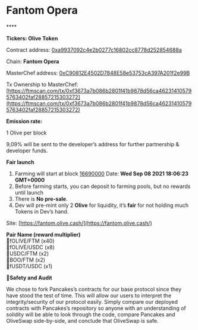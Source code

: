 # Fantom Opera

\*\*\*\*

**Tickers: Olive Token**

Contract address: [0xa9937092c4e2b0277c16802cc8778d252854688a](https://ftmscan.com/address/0xa9937092c4e2b0277c16802cc8778d252854688a)

Chain: **Fantom Opera**

MasterChef address: [0xC90812E4502D7848E58e53753cA397A201f2e99B](https://ftmscan.com/address/0xC90812E4502D7848E58e53753cA397A201f2e99B)

Tx Ownership to MasterChef: [https://ftmscan.com/tx/0xf3673a7b086b2801f41b9878d56ca462314105795763402faf28857215303272](https://ftmscan.com/tx/0xf3673a7b086b2801f41b9878d56ca462314105795763402faf28857215303272)

**Emission rate:**

1 Olive per block

9,09% will be sent to the developer’s address for further partnership & developer funds.

**Fair launch**

1. Farming will start at block [16690000](https://ftmscan.com/block/countdown/16690000) Date: **Wed Sep 08 2021 18:06:23 GMT+0000**
2. Before farming starts, you can deposit to farming pools, but no rewards until launch
3. There is **No pre-sale**.
4. Dev will pre-mint only 2 **Olive** for liquidity, it’s **fair** for not holding much Tokens in Dev’s hand.

  
Site: [https://fantom.olive.cash/](https://fantom.olive.cash/)  
  
  
**Pair Name \(reward multiplier\)**  
🌳fOLIVE/FTM \(x40\)  
🌳fOLIVE/USDC \(x8\)  
🍄USDC/FTM \(x2\)  
🍄BOO/FTM \(x2\)  
🍄fUSDT/USDC \(x1\)

  
**🔐Safety and Audit**

We chose to fork Pancakes’s contracts for our base protocol since they have stood the test of time. This will allow our users to interpret the integrity/security of our protocol easily. Simply compare our deployed contracts with Pancakes’s repository so anyone with an understanding of solidity will be able to look through the code, compare Pancakes and OliveSwap side-by-side, and conclude that OliveSwap is safe.  


